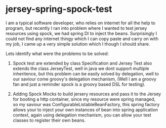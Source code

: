 # jersey-spring-spock-test

I am a typical software developer, who relies on internet for all the help to program, but recently I ran into problem where I wanted to test jersey resources using spock, we had spring DI to inject the beans. Surprisingly I could not find any internet thingy which I can copy paste and carry on with my job, I came up a very simple solution which I though I should share.

Lets identify what were the problems to be solved:

1) Spock test are extended by class Specification and Jersey Test also extends the class JerseyTest, well in java we dont support multiple inheritence, but this problem can be easily solved by delegation, well to our saviour come groovy's delegation mechanism, (Well I am a groovy fan and just a reminder spock is a groovy based DSL for testing).

2) Adding Spock Mocks to build jersery resources and pass it to the Jersey for booting a http container, since my resource were spring managed, so my saviour was ConfigurableListableBeanFactory, this spring factory allows your to inject your own instances of bean into spring application context, again using delegation mechanism, you can allow your test classes to register their own beans.
